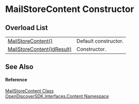 # MailStoreContent Constructor


## Overload List
<table>
<tr>
<td><a href="ca027446-174c-95ef-abeb-1d1652d57b65">MailStoreContent()</a></td>
<td>Default constructor.</td></tr>
<tr>
<td><a href="86d496ad-bc9b-5d1a-28c8-9cb66a73fb6a">MailStoreContent(IdResult)</a></td>
<td>Constructor.</td></tr>
</table>

## See Also


#### Reference
<a href="6a4ff84a-cc1e-7749-0ab2-6734b7fd09b8">MailStoreContent Class</a>  
<a href="79f11d04-c275-b915-db5b-ab2227989555">OpenDiscoverSDK.Interfaces.Content Namespace</a>  
